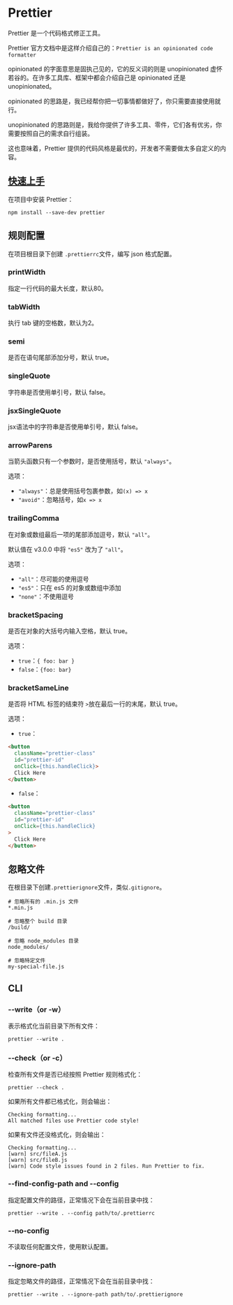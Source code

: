 # Prettier

Prettier 是一个代码格式修正工具。

Prettier 官方文档中是这样介绍自己的：`Prettier is an opinionated code formatter`

opinionated 的字面意思是固执己见的，它的反义词的则是 unopinionated 虚怀若谷的。在许多工具库、框架中都会介绍自己是 opinionated 还是 unopinionated。

opinionated 的思路是，我已经帮你把一切事情都做好了，你只需要直接使用就行。

unopinionated 的思路则是，我给你提供了许多工具、零件，它们各有优劣，你需要按照自己的需求自行组装。

这也意味着，Prettier 提供的代码风格是最优的，开发者不需要做太多自定义的内容。

## [快速上手](https://www.prettier.cn/docs/install.html)

在项目中安装 Prettier：

```shell
npm install --save-dev prettier
```



## 规则配置

在项目根目录下创建 `.prettierrc`文件，编写 json 格式配置。

### printWidth

指定一行代码的最大长度，默认80。

### tabWidth

执行 tab 键的空格数，默认为2。

### semi

是否在语句尾部添加分号，默认 true。

### singleQuote

字符串是否使用单引号，默认 false。

### jsxSingleQuote

jsx语法中的字符串是否使用单引号，默认 false。

### arrowParens

当箭头函数只有一个参数时，是否使用括号，默认 `"always"`。

选项：

- `"always"`：总是使用括号包裹参数，如`(x) => x`
- `"avoid"`：忽略括号，如`x => x`

### trailingComma

在对象或数组最后一项的尾部添加逗号，默认 `"all"`。

默认值在 v3.0.0 中将 `"es5"` 改为了 `"all"`。

选项：

- `"all"`：尽可能的使用逗号
- `"es5"`：只在 es5 的对象或数组中添加
- `"none"`：不使用逗号

### bracketSpacing

是否在对象的大括号内输入空格，默认 true。

选项：

- `true`：`{ foo: bar }`
- `false`：`{foo: bar}`

### bracketSameLine

是否将 HTML 标签的结束符 `>`放在最后一行的末尾，默认 true。

选项：

- `true`：


```html
<button
  className="prettier-class"
  id="prettier-id"
  onClick={this.handleClick}>
  Click Here
</button>
```

- `false`：

```html
<button
  className="prettier-class"
  id="prettier-id"
  onClick={this.handleClick}
>
  Click Here
</button>
```



## 忽略文件

在根目录下创建`.prettierignore`文件，类似`.gitignore`。

```
# 忽略所有的 .min.js 文件
*.min.js

# 忽略整个 build 目录
/build/

# 忽略 node_modules 目录
node_modules/

# 忽略特定文件
my-special-file.js
```

## CLI

### --write（or -w）

表示格式化当前目录下所有文件：

```shell
prettier --write .
```

### --check（or -c）

检查所有文件是否已经按照 Prettier 规则格式化：

```shell
prettier --check .
```

如果所有文件都已格式化，则会输出：

```
Checking formatting...
All matched files use Prettier code style!
```

如果有文件还没格式化，则会输出：

```
Checking formatting...
[warn] src/fileA.js
[warn] src/fileB.js
[warn] Code style issues found in 2 files. Run Prettier to fix.
```

### --find-config-path and --config

指定配置文件的路径，正常情况下会在当前目录中找：

```shell
prettier --write . --config path/to/.prettierrc
```

### --no-config

不读取任何配置文件，使用默认配置。

### --ignore-path

指定忽略文件的路径，正常情况下会在当前目录中找：

```shell
prettier --write . --ignore-path path/to/.prettierignore
```





